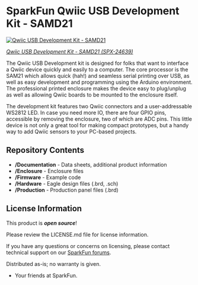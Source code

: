 SparkFun Qwiic USB Development Kit - SAMD21
========================================

[![Qwiic USB Development Kit - SAMD21](https://cdn.sparkfun.com//assets/parts/2/4/9/6/7/SPX-24639-SAMD_USB_-_1.jpg)](https://www.sparkfun.com/products/24639)

[*Qwiic USB Development Kit - SAMD21 (SPX-24639)*](https://www.sparkfun.com/products/24639)

The Qwiic USB Development kit is designed for folks that want to interface a Qwiic device quickly and easily to a computer. The core processor is the SAM21 which allows quick (hah!) and seamless serial printing over USB, as well as easy development and programming using the Arduino environment. The professional printed enclosure makes the device easy to plug/unplug as well as allowing Qwiic boards to be mounted to the enclosure itself.

The development kit features two Qwiic connectors and a user-addressable WS2812 LED. In case you need more IO, there are four GPIO pins, accessible by removing the enclosure, two of which are ADC pins. This little device is not only a great tool for making compact prototypes, but a handy way to add Qwiic sensors to your PC-based projects.

Repository Contents
-------------------

* **/Documentation** - Data sheets, additional product information
* **/Enclosure** - Enclosure files 
* **/Firmware** - Example code 
* **/Hardware** - Eagle design files (.brd, .sch)
* **/Production** - Production panel files (.brd)

License Information
-------------------

This product is _**open source**_! 

Please review the LICENSE.md file for license information. 

If you have any questions or concerns on licensing, please contact technical support on our [SparkFun forums](https://forum.sparkfun.com/viewforum.php?f=152).

Distributed as-is; no warranty is given.

- Your friends at SparkFun.

_<COLLABORATION CREDIT>_
